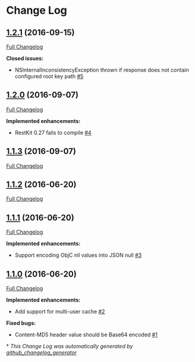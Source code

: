 # Change Log

## [1.2.1](https://github.com/Blue-Rocket/WebApiClient/tree/1.2.1) (2016-09-15)
[Full Changelog](https://github.com/Blue-Rocket/WebApiClient/compare/1.2.0...1.2.1)

**Closed issues:**

- NSInternalInconsistencyException thrown if response does not contain configured root key path [\#5](https://github.com/Blue-Rocket/WebApiClient/issues/5)

## [1.2.0](https://github.com/Blue-Rocket/WebApiClient/tree/1.2.0) (2016-09-07)
[Full Changelog](https://github.com/Blue-Rocket/WebApiClient/compare/1.1.3...1.2.0)

**Implemented enhancements:**

- RestKit 0.27 fails to compile  [\#4](https://github.com/Blue-Rocket/WebApiClient/issues/4)

## [1.1.3](https://github.com/Blue-Rocket/WebApiClient/tree/1.1.3) (2016-09-07)
[Full Changelog](https://github.com/Blue-Rocket/WebApiClient/compare/1.1.2...1.1.3)

## [1.1.2](https://github.com/Blue-Rocket/WebApiClient/tree/1.1.2) (2016-06-20)
[Full Changelog](https://github.com/Blue-Rocket/WebApiClient/compare/1.1.1...1.1.2)

## [1.1.1](https://github.com/Blue-Rocket/WebApiClient/tree/1.1.1) (2016-06-20)
[Full Changelog](https://github.com/Blue-Rocket/WebApiClient/compare/1.1.0...1.1.1)

**Implemented enhancements:**

- Support encoding ObjC nil values into JSON null [\#3](https://github.com/Blue-Rocket/WebApiClient/issues/3)

## [1.1.0](https://github.com/Blue-Rocket/WebApiClient/tree/1.1.0) (2016-06-20)
[Full Changelog](https://github.com/Blue-Rocket/WebApiClient/compare/1.0.0...1.1.0)

**Implemented enhancements:**

- Add support for multi-user cache [\#2](https://github.com/Blue-Rocket/WebApiClient/issues/2)

**Fixed bugs:**

- Content-MD5 header value should be Base64 encoded [\#1](https://github.com/Blue-Rocket/WebApiClient/issues/1)



\* *This Change Log was automatically generated by [github_changelog_generator](https://github.com/skywinder/Github-Changelog-Generator)*
